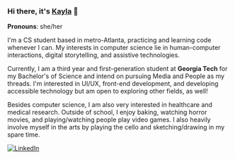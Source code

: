 ### Hi there, it's [Kayla](https://km-verde.github.io/) 👋

**Pronouns**: she/her

I'm a CS student based in metro-Atlanta, practicing and learning code whenever I can. My interests in computer science lie in human-computer interactions, digital storytelling, and assistive technologies.

Currently, I am a third year and first-generation student at **Georgia Tech** for my Bachelor's of Science and intend on pursuing Media and People as my threads. I'm interested in UI/UX, front-end development, and developing accessible technology but am open to exploring other fields, as well!

Besides computer science, I am also very interested in healthcare and medical research. Outside of school, I enjoy baking, watching horror movies, and playing/watching people play video games. I also heavily involve myself in the arts by playing the cello and sketching/drawing in my spare time.

[<img alt="LinkedIn" src="https://img.shields.io/badge/LinkedIn-%230E76A8.svg?&style=for-the-badge&logo=LinkedIn&logoColor=white" />](https://linkedin.com/in/kmverdeflor)

<!--
**km-verde/km-verde** is a ✨ _special_ ✨ repository because its `README.md` (this file) appears on your GitHub profile.

Here are some ideas to get you started:

- 🔭 I’m currently working on ...
- 🌱 I’m currently learning ...
- 👯 I’m looking to collaborate on ...
- 🤔 I’m looking for help with ...
- 💬 Ask me about ...
- 📫 How to reach me: ...
- 😄 Pronouns: ...
- ⚡ Fun fact: ...
-->
